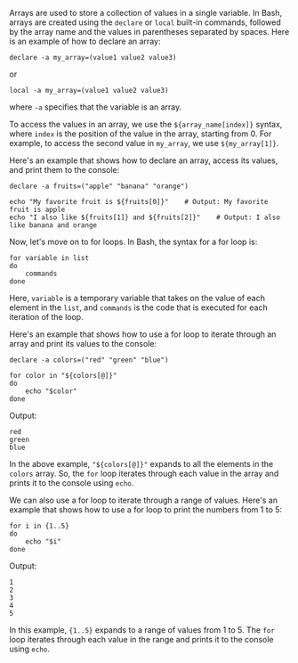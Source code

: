 

Arrays are used to store a collection of values in a single variable. In Bash, arrays are created using the `declare` or `local` built-in commands, followed by the array name and the values in parentheses separated by spaces. Here is an example of how to declare an array:

```
declare -a my_array=(value1 value2 value3)
```

or

```
local -a my_array=(value1 value2 value3)
```

where `-a` specifies that the variable is an array.

To access the values in an array, we use the `${array_name[index]}` syntax, where `index` is the position of the value in the array, starting from 0. For example, to access the second value in `my_array`, we use `${my_array[1]}`.

Here's an example that shows how to declare an array, access its values, and print them to the console:

```
declare -a fruits=("apple" "banana" "orange")

echo "My favorite fruit is ${fruits[0]}"    # Output: My favorite fruit is apple
echo "I also like ${fruits[1]} and ${fruits[2]}"    # Output: I also like banana and orange
```

Now, let's move on to for loops. In Bash, the syntax for a for loop is:

```
for variable in list
do
    commands
done
```

Here, `variable` is a temporary variable that takes on the value of each element in the `list`, and `commands` is the code that is executed for each iteration of the loop.

Here's an example that shows how to use a for loop to iterate through an array and print its values to the console:

```
declare -a colors=("red" "green" "blue")

for color in "${colors[@]}"
do
    echo "$color"
done
```

Output:
```
red
green
blue
```

In the above example, `"${colors[@]}"` expands to all the elements in the `colors` array. So, the `for` loop iterates through each value in the array and prints it to the console using `echo`.

We can also use a for loop to iterate through a range of values. Here's an example that shows how to use a for loop to print the numbers from 1 to 5:

```
for i in {1..5}
do
    echo "$i"
done
```

Output:
```
1
2
3
4
5
```

In this example, `{1..5}` expands to a range of values from 1 to 5. The `for` loop iterates through each value in the range and prints it to the console using `echo`.